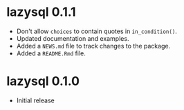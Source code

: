 # lazysql 0.1.1

* Don't allow `choices` to contain quotes in `in_condition()`.
* Updated documentation and examples.
* Added a `NEWS.md` file to track changes to the package.
* Added a `README.Rmd` file.

# lazysql 0.1.0

* Initial release


